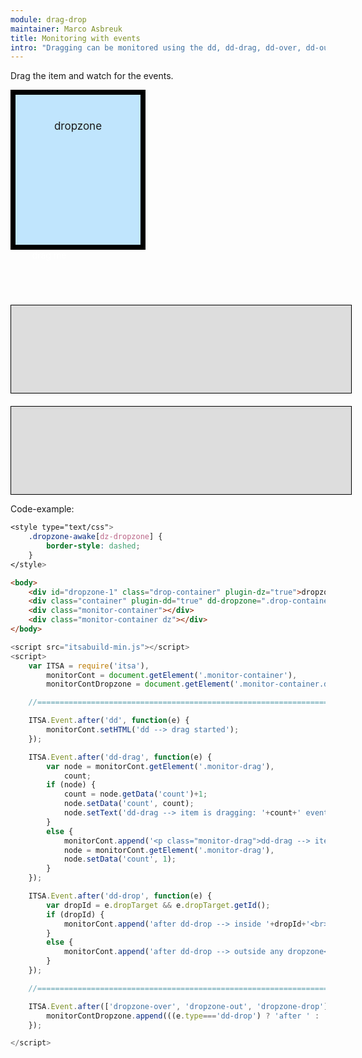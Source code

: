 ```yaml
---
module: drag-drop
maintainer: Marco Asbreuk
title: Monitoring with events
intro: "Dragging can be monitored using the dd, dd-drag, dd-over, dd-out, dd-drop and dd-dropzone events. <br><br><b>Note:</b> it is highly recommended to use the Promised-way instead of this example."
---
```


<style type="text/css">
    .container {
        margin: 10px;
        height: 100px;
        width: 100px;
        background-color: #990073;
        border: 2px solid #000;
        color: #FFF;
        text-align: center;
        padding-top: 10px;
    }
    .drop-container {
        width: 200px;
        height: 200px;
        border: solid 8px #000;
        background-color: #c0e5fd;
        margin-right: 20px;
        text-align: center;
        font-size: 17px;
        padding-top: 40px;
        float: left;
    }
    .monitor-container {
        margin-top: 230px;
        width: 100%;
        min-height: 120px;
        border: solid 1px #000;
        background-color: #ddd;
        padding: 10px 20px;
    }
    .monitor-container.dz {
        margin-top: 20px;
    }
    .body-content.module .monitor-container p {
        margin: 0;
    }
    .body-content.module p.spaced {
        margin-top: 25px;
    }
    .dropzone-awake[dz-dropzone] {
        border-style: dashed;
    }
</style>

Drag the item and watch for the events.


<div id="dropzone-1" class="drop-container" plugin-dz="true">dropzone</div>
<div class="container" plugin-dd="true" dd-dropzone=".drop-container" dd-effect-allowed="all">drag me</div>
<div class="monitor-container"></div>
<div class="monitor-container dz"></div>

<p class="spaced">Code-example:</p>

```css
<style type="text/css">
    .dropzone-awake[dz-dropzone] {
        border-style: dashed;
    }
</style>
```

```html
<body>
    <div id="dropzone-1" class="drop-container" plugin-dz="true">dropzone</div>
    <div class="container" plugin-dd="true" dd-dropzone=".drop-container" dd-effect-allowed="all">drag me</div>
    <div class="monitor-container"></div>
    <div class="monitor-container dz"></div>
</body>
```

```js
<script src="itsabuild-min.js"></script>
<script>
    var ITSA = require('itsa'),
        monitorCont = document.getElement('.monitor-container'),
        monitorContDropzone = document.getElement('.monitor-container.dz');

    //=======================================================================

    ITSA.Event.after('dd', function(e) {
        monitorCont.setHTML('dd --> drag started');
    });

    ITSA.Event.after('dd-drag', function(e) {
        var node = monitorCont.getElement('.monitor-drag'),
            count;
        if (node) {
            count = node.getData('count')+1;
            node.setData('count', count);
            node.setText('dd-drag --> item is dragging: '+count+' events');
        }
        else {
            monitorCont.append('<p class="monitor-drag">dd-drag --> item is dragging: 1 event</p>');
            node = monitorCont.getElement('.monitor-drag'),
            node.setData('count', 1);
        }
    });

    ITSA.Event.after('dd-drop', function(e) {
        var dropId = e.dropTarget && e.dropTarget.getId();
        if (dropId) {
            monitorCont.append('after dd-drop --> inside '+dropId+'<br>');
        }
        else {
            monitorCont.append('after dd-drop --> outside any dropzone<br>');
        }
    });

    //=======================================================================

    ITSA.Event.after(['dropzone-over', 'dropzone-out', 'dropzone-drop'], function(e) {
        monitorContDropzone.append(((e.type==='dd-drop') ? 'after ' : '')+e.type+' --> '+e.target.getId()+'<br>');
    });

</script>
```

<script src="../../dist/itsabuild-min.js"></script>
<script>
    var ITSA = require('itsa'),
        monitorCont = document.getElement('.monitor-container'),
        monitorContDropzone = document.getElement('.monitor-container.dz');

    //=======================================================================

    ITSA.Event.after('dd', function(e) {
        monitorCont.setHTML('dd --> drag started');
    });

    ITSA.Event.after('dd-drag', function(e) {
        var node = monitorCont.getElement('.monitor-drag'),
            count;
        if (node) {
            count = node.getData('count')+1;
            node.setData('count', count);
            node.setText('dd-drag --> item is dragging: '+count+' events');
        }
        else {
            monitorCont.append('<p class="monitor-drag">dd-drag --> item is dragging: 1 event</p>');
            node = monitorCont.getElement('.monitor-drag'),
            node.setData('count', 1);
        }
    });

    ITSA.Event.after('dd-drop', function(e) {
        var dropId = e.dropTarget && e.dropTarget.getId();
        if (dropId) {
            monitorCont.append('after dd-drop --> inside '+dropId+'<br>');
        }
        else {
            monitorCont.append('after dd-drop --> outside any dropzone<br>');
        }
    });

    //=======================================================================

    ITSA.Event.after(['dropzone-over', 'dropzone-out', 'dropzone-drop'], function(e) {
        monitorContDropzone.append(((e.type==='dd-drop') ? 'after ' : '')+e.type+' --> '+e.target.getId()+'<br>');
    });
</script>
